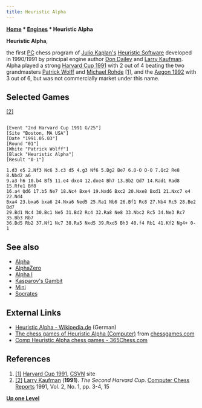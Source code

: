 ```yaml
---
title: Heuristic Alpha
---
```

**[Home](Home "Home") * [Engines](Engines "Engines") * Heuristic Alpha**

**Heuristic Alpha**,

the first [PC](IBM_PC "IBM PC") chess program of [Julio Kaplan's](Julio_Kaplan "Julio Kaplan") [Heuristic Software](Heuristic_Software "Heuristic Software") developed in 1990/1991 by principal engine author [Don Dailey](Don_Dailey "Don Dailey") and [Larry Kaufman](Larry_Kaufman "Larry Kaufman"). Alpha played a strong [Harvard Cup 1991](Harvard_Cup_1991 "Harvard Cup 1991") with 2 out of 4 beating the two grandmasters [Patrick Wolff](https://en.wikipedia.org/wiki/Patrick_Wolff) and [Michael Rohde](https://en.wikipedia.org/wiki/Michael_Rohde_%28chess_player%29) <a id="cite-note-1" href="#cite-ref-1">[1]</a>, and the [Aegon 1992](Aegon_1992 "Aegon 1992") with 3 out of 6, but was not commercially market under this name.

## Selected Games

<a id="cite-note-2" href="#cite-ref-2">[2]</a>

```

[Event "2nd Harvard Cup 1991 G/25"]
[Site "Boston, MA USA"]
[Date "1991.05.03"]
[Round "01"]
[White "Patrick Wolff"]
[Black "Heuristic Alpha"]
[Result "0-1"]

1.d3 e5 2.Nf3 Nc6 3.c3 d5 4.g3 Nf6 5.Bg2 Be7 6.O-O O-O 7.Qc2 Re8 8.Nbd2 a6 
9.a3 h6 10.b4 Bf5 11.e4 dxe4 12.dxe4 Bh7 13.Bb2 Qd7 14.Rad1 Rad8 15.Rfe1 Bf8 
16.a4 Qd6 17.b5 Ne7 18.Nc4 Bxe4 19.Nxd6 Bxc2 20.Nxe8 Bxd1 21.Nxc7 e4 22.Nd4 
Bxa4 23.bxa6 bxa6 24.Nxa6 Ned5 25.Ra1 Nb6 26.Bf1 Rc8 27.Nb4 Rc5 28.Be2 Bd7 
29.Bd1 Nc4 30.Bc1 Ne5 31.Bd2 Rc4 32.Ra8 Ne8 33.Nbc2 Rc5 34.Ne3 Rc7 35.Bb3 Rb7 
36.Bd5 Rb2 37.Nf1 Nc7 38.Ra5 Nxd5 39.Rxd5 Bh3 40.f4 Rb1 41.Kf2 Ng4+ 0-1

```

## See also

- [Alpha](Alpha "Alpha")
- [AlphaZero](AlphaZero "AlphaZero")
- [Alpha I](Alpha_I "Alpha I")
- [Kasparov's Gambit](Kasparov%27s_Gambit "Kasparov's Gambit")
- [Mini](Mini "Mini")
- [Socrates](Socrates "Socrates")

## External Links

- [Heuristic Alpha - Wikipedia.de](https://de.wikipedia.org/wiki/Heuristic_Alpha) (German)
- [The chess games of Heuristic Alpha (Computer)](http://www.chessgames.com/perl/chessplayer?pid=27033) from [chessgames.com](http://www.chessgames.com/index.html)
- [Comp Heuristic Alpha chess games - 365Chess.com](http://www.365chess.com/players/Comp_Heuristic_Alpha)

## References

1. <a id="cite-ref-1" href="#cite-note-1">[1]</a> [Harvard Cup 1991](http://www.csvn.nl/index.php?option=com_content&view=article&id=126%3Aharvard-cup-1991&catid=26%3Amens-computer&Itemid=50&lang=en), [CSVN](CSVN "CSVN") site
1. <a id="cite-ref-2" href="#cite-note-2">[2]</a> [Larry Kaufman](Larry_Kaufman "Larry Kaufman") (**1991**). *The Second Harvard Cup*. [Computer Chess Reports](Computer_Chess_Reports "Computer Chess Reports") 1991, Vol. 2, No. 1, pp. 3-4, 15

**[Up one Level](Engines "Engines")**

